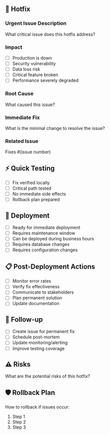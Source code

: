 ## 🚨 Hotfix

### Urgent Issue Description
What critical issue does this hotfix address?

### Impact
- [ ] Production is down
- [ ] Security vulnerability
- [ ] Data loss risk
- [ ] Critical feature broken
- [ ] Performance severely degraded

### Root Cause
What caused this issue?

### Immediate Fix
What is the minimal change to resolve the issue?

### Related Issue
Fixes #(issue number)

## ⚡ Quick Testing
- [ ] Fix verified locally
- [ ] Critical path tested
- [ ] No immediate side effects
- [ ] Rollback plan prepared

## 🚀 Deployment
- [ ] Ready for immediate deployment
- [ ] Requires maintenance window
- [ ] Can be deployed during business hours
- [ ] Requires database changes
- [ ] Requires configuration changes

## 📋 Post-Deployment Actions
- [ ] Monitor error rates
- [ ] Verify fix effectiveness
- [ ] Communicate to stakeholders
- [ ] Plan permanent solution
- [ ] Update documentation

## 🔄 Follow-up
- [ ] Create issue for permanent fix
- [ ] Schedule post-mortem
- [ ] Update monitoring/alerting
- [ ] Improve testing coverage

## ⚠️ Risks
What are the potential risks of this hotfix?

## 🛡️ Rollback Plan
How to rollback if issues occur:
1. Step 1
2. Step 2
3. Step 3